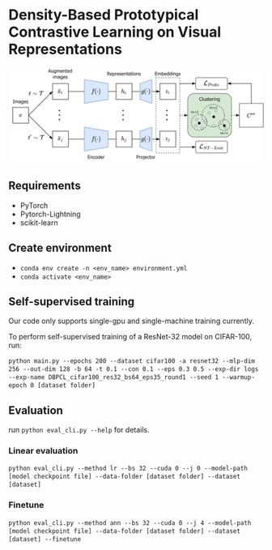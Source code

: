 # Density-Based Prototypical Contrastive Learning on Visual Representations
<img src="./figures/DBPCL_framework.png">

<!-- A Self-Supervised Learning method on Representation Learning. -->
## Requirements
- PyTorch
- Pytorch-Lightning
- scikit-learn

## Create environment
- ```conda env create -n <env_name> environment.yml```
- ```conda activate <env_name>```

## Self-supervised training
Our code only supports single-gpu and single-machine training currently.

To perform self-supervised training of a ResNet-32 model on CIFAR-100, run:
```bash!
python main.py --epochs 200 --dataset cifar100 -a resnet32 --mlp-dim 256 --out-dim 128 -b 64 -t 0.1 --con 0.1 --eps 0.3 0.5 --exp-dir logs --exp-name DBPCL_cifar100_res32_bs64_eps35_round1 --seed 1 --warmup-epoch 0 [dataset folder]
```


## Evaluation
run ```python eval_cli.py --help``` for details.

### Linear evaluation
```bash!
python eval_cli.py --method lr --bs 32 --cuda 0 --j 0 --model-path [model checkpoint file] --data-folder [dataset folder] --dataset [dataset]
```

### Finetune
```bash!
python eval_cli.py --method ann --bs 32 --cuda 0 --j 4 --model-path [model checkpoint file] --data-folder [dataset folder] --dataset [dataset] --finetune
```
